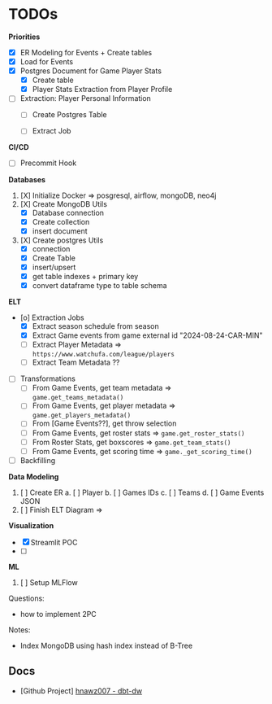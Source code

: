# TODOs

**Priorities**
- [X] ER Modeling for Events + Create tables
- [X] Load for Events
- [X] Postgres Document for Game Player Stats
    - [X] Create table
    - [X] Player Stats Extraction from Player Profile
- [ ] Extraction: Player Personal Information
    - [ ] Create Postgres Table
    - [ ] Extract Job


**CI/CD**

- [ ] Precommit Hook

**Databases**

1. [X] Initialize Docker => posgresql, airflow, mongoDB, neo4j
2. [X] Create MongoDB Utils
    - [X] Database connection
    - [X] Create collection
    - [X] insert document
3. [X] Create postgres Utils
    - [X] connection
    - [X] Create Table
    - [X] insert/upsert
    - [X] get table indexes + primary key
    - [X] convert dataframe type to table schema

**ELT**

- [o] Extraction Jobs
    - [X] Extract season schedule from season
    - [X] Extract Game events from game external id "2024-08-24-CAR-MIN"
    - [ ] Extract Player Metadata => `https://www.watchufa.com/league/players`
    - [ ] Extract Team Metadata ??
- [ ] Transformations
    - [ ] From Game Events, get team metadata => `game.get_teams_metadata()`
    - [ ] From Game Events, get player metadata => `game.get_players_metadata()`
    - [ ] From [Game Events??], get throw selection
    - [ ] From Game Events, get roster stats => `game.get_roster_stats()`
    - [ ] From Roster Stats, get boxscores => `game.get_team_stats()`
    - [ ] From Game Events, get scoring time => `game._get_scoring_time()`
- [ ] Backfilling

**Data Modeling**

1. [ ] Create ER 
    a. [ ] Player
    b. [ ] Games IDs
    c. [ ] Teams
    d. [ ] Game Events JSON
2. [ ] Finish ELT Diagram => 

**Visualization**

- [X] Streamlit POC
- [ ] 

**ML**

1. [ ] Setup MLFlow


Questions:
- how to implement 2PC


Notes:
- Index MongoDB using hash index instead of B-Tree


## Docs

- [Github Project] [hnawz007 - dbt-dw](https://github.com/hnawaz007/dbt-dw)


